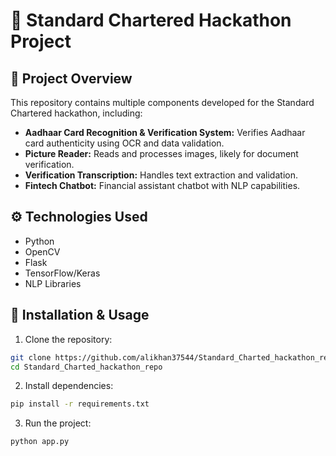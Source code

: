 # 🚀 Standard Chartered Hackathon Project  

## 📌 **Project Overview**  
This repository contains multiple components developed for the Standard Chartered hackathon, including:  
- **Aadhaar Card Recognition & Verification System:** Verifies Aadhaar card authenticity using OCR and data validation.  
- **Picture Reader:** Reads and processes images, likely for document verification.  
- **Verification Transcription:** Handles text extraction and validation.  
- **Fintech Chatbot:** Financial assistant chatbot with NLP capabilities.  

## ⚙️ **Technologies Used**
- Python  
- OpenCV  
- Flask  
- TensorFlow/Keras  
- NLP Libraries  

## 🚀 **Installation & Usage**
1. Clone the repository:  
```bash
git clone https://github.com/alikhan37544/Standard_Charted_hackathon_repo.git
cd Standard_Charted_hackathon_repo
```
2. Install dependencies:  
```bash
pip install -r requirements.txt
```
3. Run the project:  
```bash
python app.py
```
